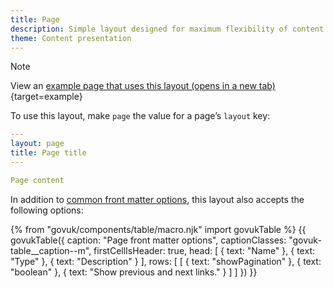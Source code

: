```yaml
---
title: Page
description: Simple layout designed for maximum flexibility of content.
theme: Content presentation
---
```


> [!NOTE]
> View an [example page that uses this layout (opens in a new tab)](/example/page){target=example}

To use this layout, make `page` the value for a page’s `layout` key:

```yaml
---
layout: page
title: Page title
---

Page content
```

In addition to [common front matter options](/layouts/front-matter-options), this layout also accepts the following options:

{% from "govuk/components/table/macro.njk" import govukTable %}
{{ govukTable({
  caption: "Page front matter options",
  captionClasses: "govuk-table__caption--m",
  firstCellIsHeader: true,
  head: [
    { text: "Name" },
    { text: "Type" },
    { text: "Description" }
  ],
  rows: [
    [
      { text: "showPagination" },
      { text: "boolean" },
      { text: "Show previous and next links." }
    ]
  ]
}) }}
